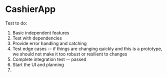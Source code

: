 # CashierApp

Test to do: 
1. Basic independent features
2. Test with dependencies
3. Provide error handling and catching
4. Test edge cases -- if things are changing quickly and this is a prototype, we should not make it too robust or resilient to changes
5. Complete integration test -- passed
6. Start the UI and planning
7.  